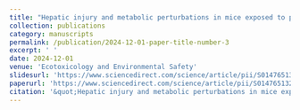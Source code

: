 ```yaml
---
title: "Hepatic injury and metabolic perturbations in mice exposed to perfluorodecanoic acid revealed by metabolomics and lipidomics"
collection: publications
category: manuscripts
permalink: /publication/2024-12-01-paper-title-number-3
excerpt: ' '
date: 2024-12-01
venue: 'Ecotoxicology and Environmental Safety'
slidesurl: 'https://www.sciencedirect.com/science/article/pii/S0147651324015513'
paperurl: 'https://www.sciencedirect.com/science/article/pii/S0147651324015513'
citation: '&quot;Hepatic injury and metabolic perturbations in mice exposed to perfluorodecanoic acid revealed by metabolomics and lipidomics.&quot; <i>Ecotoxicology and Environmental Safety</i>. 289, 117475.'
---
```

